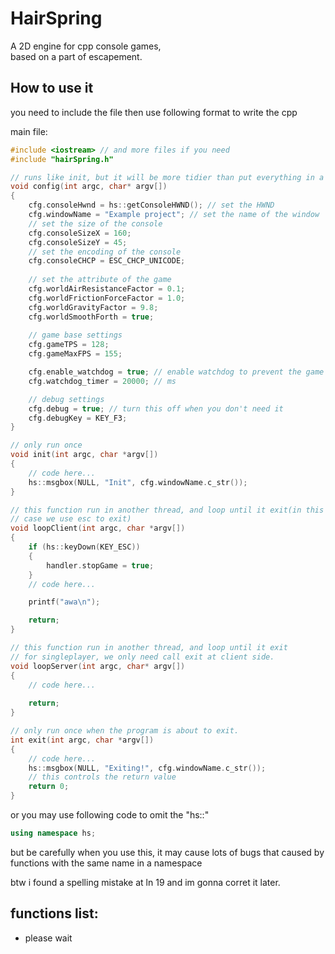 # HairSpring
A 2D engine for cpp console games,  
based on a part of escapement.

## How to use it
you need to include the file then use following format to write the cpp

main file:
```cpp
#include <iostream> // and more files if you need
#include "hairSpring.h"

// runs like init, but it will be more tidier than put everything in a function.
void config(int argc, char* argv[])
{
	cfg.consoleHwnd = hs::getConsoleHWND(); // set the HWND
	cfg.windowName = "Example project"; // set the name of the window
	// set the size of the console
	cfg.consoleSizeX = 160;
	cfg.consoleSizeY = 45;
	// set the encoding of the console
	cfg.consoleCHCP = ESC_CHCP_UNICODE;
	
	// set the attribute of the game
	cfg.worldAirResistanceFactor = 0.1;
	cfg.worldFrictionForceFactor = 1.0;
	cfg.worldGravityFactor = 9.8;
	cfg.worldSmoothForth = true;
	
	// game base settings
	cfg.gameTPS = 128;
	cfg.gameMaxFPS = 155;

	cfg.enable_watchdog = true; // enable watchdog to prevent the game crash but doesn't exit
	cfg.watchdog_timer = 20000; // ms

	// debug settings
	cfg.debug = true; // turn this off when you don't need it
	cfg.debugKey = KEY_F3;
}

// only run once
void init(int argc, char *argv[])
{
	// code here...
	hs::msgbox(NULL, "Init", cfg.windowName.c_str());
}

// this function run in another thread, and loop until it exit(in this
// case we use esc to exit)
void loopClient(int argc, char *argv[])
{
	if (hs::keyDown(KEY_ESC))
	{
		handler.stopGame = true;
	}
	// code here...

	printf("awa\n");

	return;
}

// this function run in another thread, and loop until it exit
// for singleplayer, we only need call exit at client side.
void loopServer(int argc, char* argv[])
{
	// code here...
	
	return;
}

// only run once when the program is about to exit.
int exit(int argc, char *argv[])
{
	// code here...
	hs::msgbox(NULL, "Exiting!", cfg.windowName.c_str());
	// this controls the return value
	return 0;
}

```
or you may use following code to omit the "hs::"
```cpp
using namespace hs;
```
but be carefully when you use this, it may cause lots of bugs that caused by functions with the same name in a namespace

btw i found a spelling mistake at ln 19 and im gonna corret it later.

## functions list:
- please wait
